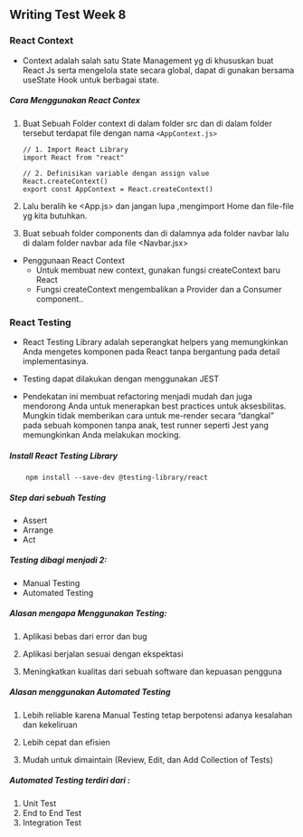 ## Writing Test Week 8
### React Context
- Context adalah salah satu State Management yg di khususkan buat React Js serta mengelola state secara global, dapat di gunakan bersama useState Hook untuk berbagai state.

##### Cara Menggunakan React Contex

1.  Buat Sebuah Folder context di dalam folder src dan di dalam folder tersebut terdapat file dengan nama `<AppContext.js>`

        // 1. Import React Library
        import React from "react"

        // 2. Definisikan variable dengan assign value React.createContext()
        export const AppContext = React.createContext()

2.  Lalu beralih ke <App.js> dan jangan lupa ,mengimport Home dan file-file yg kita butuhkan.

3.  Buat sebuah folder components dan di dalamnya ada folder navbar lalu di dalam folder navbar ada file <Navbar.jsx>
- Penggunaan React Context
  - Untuk membuat new context, gunakan fungsi createContext baru React
  - Fungsi createContext mengembalikan a Provider dan a Consumer component..
### React Testing

- React Testing Library adalah seperangkat helpers yang memungkinkan Anda mengetes komponen pada React tanpa bergantung pada detail implementasinya.
- Testing dapat dilakukan dengan menggunakan JEST

- Pendekatan ini membuat refactoring menjadi mudah dan juga mendorong Anda untuk menerapkan best practices untuk aksesbilitas. Mungkin tidak memberikan cara untuk me-render secara “dangkal” pada sebuah komponen tanpa anak, test runner seperti Jest yang memungkinkan Anda melakukan mocking.

##### Install React Testing Library

        npm install --save-dev @testing-library/react

##### Step dari sebuah Testing

- Assert
- Arrange
- Act

##### Testing dibagi menjadi 2:

- Manual Testing
- Automated Testing

##### Alasan mengapa Menggunakan Testing:

1. Aplikasi bebas dari error dan bug

2. Aplikasi berjalan sesuai dengan ekspektasi

3. Meningkatkan kualitas dari sebuah software dan kepuasan pengguna

##### Alasan menggunakan Automated Testing

1. Lebih reliable karena Manual Testing tetap berpotensi adanya kesalahan dan kekeliruan

2. Lebih cepat dan efisien

3. Mudah untuk dimaintain (Review, Edit, dan Add Collection of Tests)

##### Automated Testing terdiri dari :

1. Unit Test
2. End to End Test
3. Integration Test

